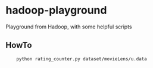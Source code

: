 # hadoop-playground
Playground from Hadoop, with some helpful scripts

## HowTo

		python rating_counter.py dataset/movieLens/u.data
